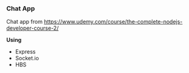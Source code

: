 ### Chat App
Chat app from https://www.udemy.com/course/the-complete-nodejs-developer-course-2/

**Using**
- Express
- Socket.io
- HBS